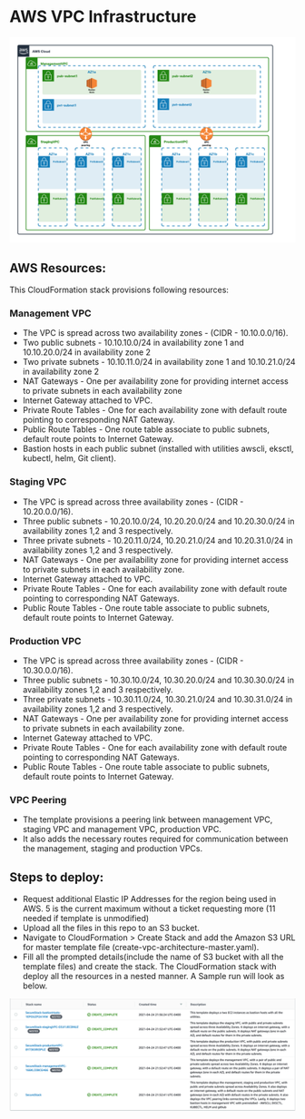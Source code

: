 # AWS VPC Infrastructure
![alt text](https://github.com/amansin0504/aws-cloudnative-cvd/blob/main/aws-vpc-infrastructure/Images/AWS-Infra.png)

## AWS Resources:  
This CloudFormation stack provisions following resources:   
### Management VPC
  - The VPC is spread across two availability zones - (CIDR - 10.10.0.0/16).
  - Two public subnets - 10.10.10.0/24 in availability zone 1 and 10.10.20.0/24 in availability zone 2  
  - Two private subnets - 10.10.11.0/24 in availability zone 1 and 10.10.21.0/24 in availability zone 2  
  - NAT Gateways - One per availability zone for providing internet access to private subnets in each availability zone  
  - Internet Gateway attached to VPC.  
  - Private Route Tables - One for each availability zone with default route pointing to corresponding NAT Gateway.  
  - Public Route Tables - One route table associate to public subnets, default route points to Internet Gateway.  
  - Bastion hosts in each public subnet (installed with utilities awscli, eksctl, kubectl, helm, Git client).  

### Staging VPC
  - The VPC is spread across three availability zones - (CIDR - 10.20.0.0/16).  
  - Three public subnets - 10.20.10.0/24, 10.20.20.0/24 and 10.20.30.0/24 in availability zones 1,2 and 3 respectively.  
  - Three private subnets - 10.20.11.0/24, 10.20.21.0/24 and 10.20.31.0/24 in availability zones 1,2 and 3 respectively.  
  - NAT Gateways - One per availability zone for providing internet access to private subnets in each availability zone.  
  - Internet Gateway attached to VPC.  
  - Private Route Tables - One for each availability zone with default route pointing to corresponding NAT Gateways.  
  - Public Route Tables - One route table associate to public subnets, default route points to Internet Gateway.  

### Production VPC
  -  The VPC is spread across three availability zones - (CIDR - 10.30.0.0/16).  
  - Three public subnets - 10.30.10.0/24, 10.30.20.0/24 and 10.30.30.0/24 in availability zones 1,2 and 3 respectively.  
  - Three private subnets - 10.30.11.0/24, 10.30.21.0/24 and 10.30.31.0/24 in availability zones 1,2 and 3 respectively.  
  - NAT Gateways - One per availability zone for providing internet access to private subnets in each availability zone.   
  - Internet Gateway attached to VPC.  
  - Private Route Tables - One for each availability zone with default route pointing to corresponding NAT Gateways.  
  - Public Route Tables - One route table associate to public subnets, default route points to Internet Gateway.  

### VPC Peering
  - The template provisions a peering link between management VPC, staging VPC and management VPC, production VPC.
  - It also adds the necessary routes required for communication between the management, staging and production VPCs.  

## Steps to deploy:  
  - Request additional Elastic IP Addresses for the region being used in AWS. 5 is the current maximum without a ticket requesting more (11 needed if template is unmodified)
  - Upload all the files in this repo to an S3 bucket.  
  - Navigate to CloudFormation > Create Stack and add the Amazon S3 URL for master template file (create-vpc-architecture-master.yaml).  
  - Fill all the prompted details(include the name of S3 bucket with all the template files) and create the stack. The CloudFormation stack with deploy all the resources in a nested manner. A Sample run will look as below.  

![alt text](https://github.com/amansin0504/aws-cloudnative-cvd/blob/main/aws-vpc-infrastructure/Images/cfmstack.png)
